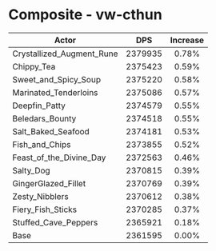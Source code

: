 # Composite - vw-cthun
| Actor | DPS | Increase |
|---|:---:|:---:|
|Crystallized_Augment_Rune|2379935|0.78%|
|Chippy_Tea|2375423|0.59%|
|Sweet_and_Spicy_Soup|2375220|0.58%|
|Marinated_Tenderloins|2375086|0.57%|
|Deepfin_Patty|2374579|0.55%|
|Beledars_Bounty|2374518|0.55%|
|Salt_Baked_Seafood|2374181|0.53%|
|Fish_and_Chips|2373855|0.52%|
|Feast_of_the_Divine_Day|2372563|0.46%|
|Salty_Dog|2370815|0.39%|
|GingerGlazed_Fillet|2370769|0.39%|
|Zesty_Nibblers|2370612|0.38%|
|Fiery_Fish_Sticks|2370285|0.37%|
|Stuffed_Cave_Peppers|2365921|0.18%|
|Base|2361595|0.00%|
